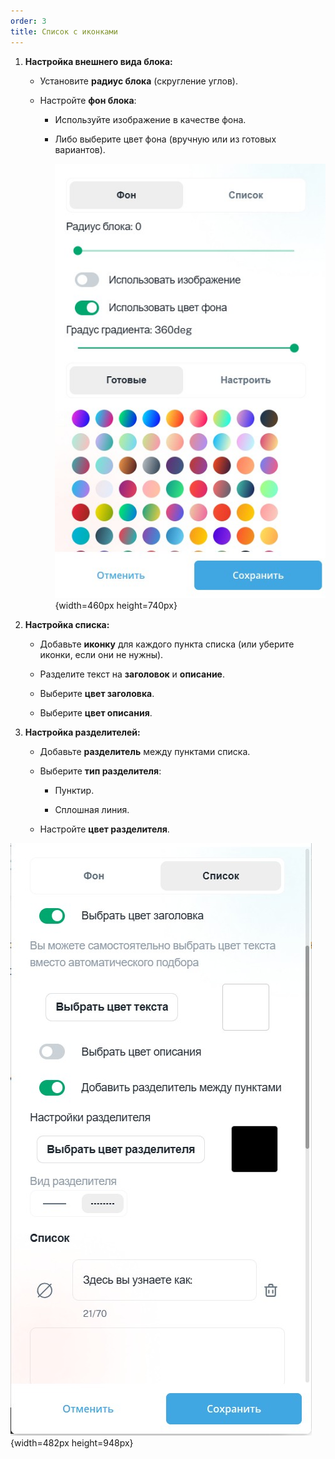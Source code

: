 ```yaml
---
order: 3
title: Список с иконками
---
```


1. **Настройка внешнего вида блока:**

   -  Установите **радиус блока** (скругление углов).

   -  Настройте **фон блока**:

      -  Используйте изображение в качестве фона.

      -  Либо выберите цвет фона (вручную или из готовых вариантов).

         ![](./spisok-s-ikonkami.jpeg){width=460px height=740px}

2. **Настройка списка:**

   -  Добавьте **иконку** для каждого пункта списка (или уберите иконки, если они не нужны).

   -  Разделите текст на **заголовок** и **описание**.

   -  Выберите **цвет заголовка**.

   -  Выберите **цвет описания**.

3. **Настройка разделителей:**

   -  Добавьте **разделитель** между пунктами списка.

   -  Выберите **тип разделителя**:

      -  Пунктир.

      -  Сплошная линия.

   -  Настройте **цвет разделителя**.

![](./spisok-s-ikonkami-2.jpeg){width=482px height=948px}